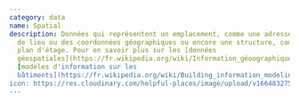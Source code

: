 ```yaml
---
category: data
name: Spatial
description: Données qui représentent un emplacement, comme une adresse, un nom
  de lieu ou des coordonnées géographiques ou encore une structure, comme un
  plan d'étage. Pour en savoir plus sur les [données
  géospatiales](https://fr.wikipedia.org/wiki/Information_géoographique) et les
  [modéles d'information sur les
  bâtiments](https://fr.wikipedia.org/wiki/Building_information_modeling).
icon: https://res.cloudinary.com/helpful-places/image/upload/v1664832750/dtpr-icons/data/spatial_dqyzgf.svg
---
```


